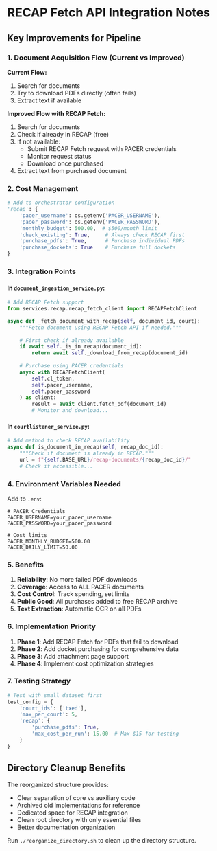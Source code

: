 # RECAP Fetch API Integration Notes

## Key Improvements for Pipeline

### 1. Document Acquisition Flow (Current vs Improved)

**Current Flow:**
1. Search for documents
2. Try to download PDFs directly (often fails)
3. Extract text if available

**Improved Flow with RECAP Fetch:**
1. Search for documents
2. Check if already in RECAP (free)
3. If not available:
   - Submit RECAP Fetch request with PACER credentials
   - Monitor request status
   - Download once purchased
4. Extract text from purchased document

### 2. Cost Management

```python
# Add to orchestrator configuration
'recap': {
    'pacer_username': os.getenv('PACER_USERNAME'),
    'pacer_password': os.getenv('PACER_PASSWORD'),
    'monthly_budget': 500.00,  # $500/month limit
    'check_existing': True,     # Always check RECAP first
    'purchase_pdfs': True,      # Purchase individual PDFs
    'purchase_dockets': True    # Purchase full dockets
}
```

### 3. Integration Points

#### In `document_ingestion_service.py`:
```python
# Add RECAP Fetch support
from services.recap.recap_fetch_client import RECAPFetchClient

async def _fetch_document_with_recap(self, document_id, court):
    """Fetch document using RECAP Fetch API if needed."""
    
    # First check if already available
    if await self._is_in_recap(document_id):
        return await self._download_from_recap(document_id)
    
    # Purchase using PACER credentials
    async with RECAPFetchClient(
        self.cl_token,
        self.pacer_username,
        self.pacer_password
    ) as client:
        result = await client.fetch_pdf(document_id)
        # Monitor and download...
```

#### In `courtlistener_service.py`:
```python
# Add method to check RECAP availability
async def is_document_in_recap(self, recap_doc_id):
    """Check if document is already in RECAP."""
    url = f"{self.BASE_URL}/recap-documents/{recap_doc_id}/"
    # Check if accessible...
```

### 4. Environment Variables Needed

Add to `.env`:
```
# PACER Credentials
PACER_USERNAME=your_pacer_username
PACER_PASSWORD=your_pacer_password

# Cost limits
PACER_MONTHLY_BUDGET=500.00
PACER_DAILY_LIMIT=50.00
```

### 5. Benefits

1. **Reliability**: No more failed PDF downloads
2. **Coverage**: Access to ALL PACER documents
3. **Cost Control**: Track spending, set limits
4. **Public Good**: All purchases added to free RECAP archive
5. **Text Extraction**: Automatic OCR on all PDFs

### 6. Implementation Priority

1. **Phase 1**: Add RECAP Fetch for PDFs that fail to download
2. **Phase 2**: Add docket purchasing for comprehensive data
3. **Phase 3**: Add attachment page support
4. **Phase 4**: Implement cost optimization strategies

### 7. Testing Strategy

```python
# Test with small dataset first
test_config = {
    'court_ids': ['txed'],
    'max_per_court': 5,
    'recap': {
        'purchase_pdfs': True,
        'max_cost_per_run': 15.00  # Max $15 for testing
    }
}
```

## Directory Cleanup Benefits

The reorganized structure provides:
- Clear separation of core vs auxiliary code
- Archived old implementations for reference
- Dedicated space for RECAP integration
- Clean root directory with only essential files
- Better documentation organization

Run `./reorganize_directory.sh` to clean up the directory structure.